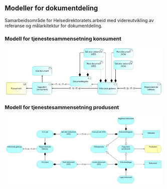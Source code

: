 ## Modeller for dokumentdeling

Samarbeidsområde for Helsedirektoratets arbeid med videreutvikling av referanse og målarkitektur for dokumentdeling.

### Modell for tjenestesammensetning konsument

![Konsument](docs/img/konsument.png)  

### Modell for tjenestesammensetning produsent

![Produsent](docs/img/produsent.png)  
